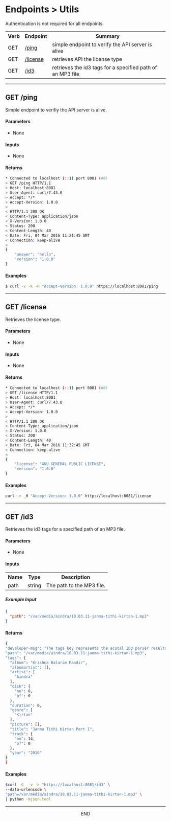 <div class="page-header">
  <h1  id="page-title">Endpoints > Utils</h1>
</div>

Authentication is not required for all endpoints.

<table id="tbl">
  <colgroup>
    <col>
    <col>
    <col>
  </colgroup>
  <tr>
    <th>Verb</th>
    <th>Endpoint</th>
    <th>Summary</th>
  </tr>
  <tr><td>GET</td><td><a href="#get.ping">/ping</a></td><td>simple endpoint to verify the API server is alive</td></tr>
  <tr><td>GET</td><td><a href="#get.license">/license</a></td><td>retrieves API the license type</td></tr>
  <tr><td>GET</td><td><a href="#get.id3">/id3</a></td><td>retrieves the id3 tags for a specified path of an MP3 file</td></tr>
</table>




<a name="get.ping"></a>
<!-- GET /ping ----------------------------------------- -->
<!-- -->
<!-- -->
<!-- -->
___
## GET /ping
Simple endpoint to verifiy the API server is alive.

#### Parameters
* None

#### Inputs
* None



#### Returns
```bash
* Connected to localhost (::1) port 8081 (#0)
> GET /ping HTTP/1.1
> Host: localhost:8081
> User-Agent: curl/7.43.0
> Accept: */*
> Accept-Version: 1.0.0
>
< HTTP/1.1 200 OK
< Content-Type: application/json
< X-Version: 1.0.0
< Status: 200
< Content-Length: 49
< Date: Fri, 04 Mar 2016 11:21:45 GMT
< Connection: keep-alive
<
{
    "answer": "hello",
    "version": "1.0.0"
}
```

#### Examples
```bash
$ curl -v -k -H "Accept-Version: 1.0.0" https://localhost:8081/ping
```


<a name="get.license"></a>
<!-- GET /license ----------------------------------------- -->
<!-- -->
<!-- -->
<!-- -->
___
## GET /license
Retrieves the license type.

#### Parameters
* None

#### Inputs
* None


#### Returns
```bash
* Connected to localhost (::1) port 8081 (#0)
> GET /license HTTP/1.1
> Host: localhost:8081
> User-Agent: curl/7.43.0
> Accept: */*
> Accept-Version: 1.0.0
>
< HTTP/1.1 200 OK
< Content-Type: application/json
< X-Version: 1.0.0
< Status: 200
< Content-Length: 40
< Date: Fri, 04 Mar 2016 11:32:45 GMT
< Connection: keep-alive
<
{
    "license": "GNU GENERAL PUBLIC LICENSE",
    "version": "1.0.0"
}
```

#### Examples
```bash
curl -v _H "Accept-Version: 1.0.0" http://localhost:8081/license
```



<a name="get.id3"></a>
<!-- GET /ids ----------------------------------------- -->
<!-- -->
<!-- -->
<!-- -->
___
## GET /id3
Retrieves the id3 tags for a specified path of an MP3 file.

#### Parameters
* None

#### Inputs
<table id="tbl">
  <colgroup><col><col><col></colgroup>
  <tr><th>Name</th><th>Type</th><th>Description</th></tr>
  <tr><td>path</td><td>string</td><td>The path to the MP3 file.</td></tr>
</table>

##### Example Input
```json
{
  "path": "/var/media/aindra/10.03.11-janma-tithi-kirtan-1.mp3"
}
```


#### Returns
```bash
{
"developer-msg": "The tags key represents the acutal ID3 parser results",
"path": "/var/media/aindra/10.03.11-janma-tithi-kirtan-1.mp3",
"tags": {
  "album": "Krishna Balaram Mandir",
  "albumartist": [],
  "artist": [
    "Aindra"
  ],
  "disk": {
    "no": 0,
    "of": 0
  },
  "duration": 0,
  "genre": [
    "Kirtan"
  ],
  "picture": [],
  "title": "Janma Tithi Kirtan Part 1",
  "track": {
    "no": 14,
    "of": 0
  },
  "year": "2010"
}
}
```

#### Examples
```bash
$curl -G  -v -k "https://localhost:8081/id3" \
--data-urlencode \
"path=/var/media/aindra/10.03.11-janma-tithi-kirtan-1.mp3" \
| python -mjson.tool
```


___
<div style="margin:0 auto;text-align:center;">END</div>
